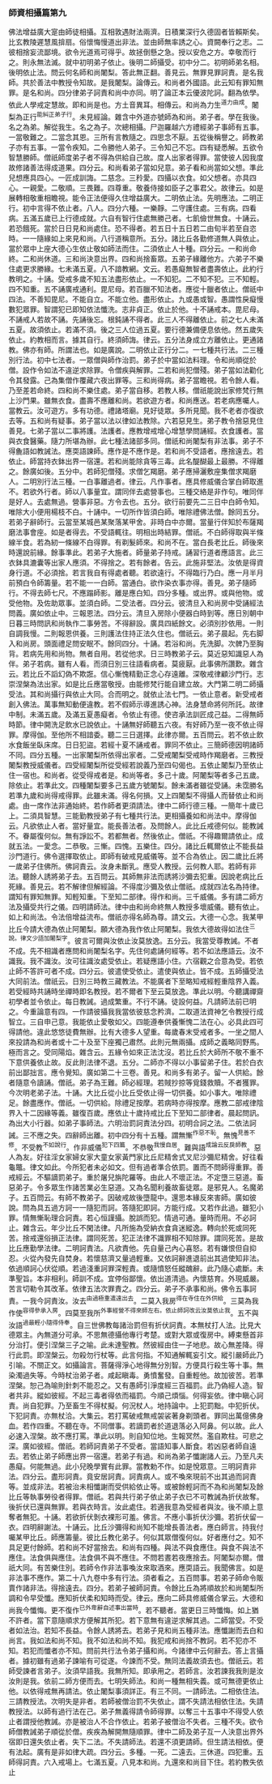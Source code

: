 ### 師資相攝篇第九

佛法增益廣大寔由師徒相攝。互相敦遇財法兩濟。日積業深行久德固者皆賴斯矣。比玄教陵遲慧風揜扇。俗懷悔慢道出非法。並由師無率誘之心。資闕奉行之志。二彼相捨妄流鄙境。欲令光道焉可得乎。故拯倒懸之急。授以安危之方。幸敬而行之。則永無法滅。就中初明弟子依止。後明二師攝受。初中分二。初明師弟名相。後明依止法。問云何名師和尚闍梨。答此無正翻。善見云。無罪見罪訶責。是名我師。共於善法中教授令知故。是我闍梨。論傳云。和尚者外國語。此云知有罪知無罪。是名和尚。四分律弟子訶責和尚中亦同。明了論正本云優波陀訶。翻為依學。依此人學戒定慧故。即和尚是也。方土音異耳。相傳云。和尚為力生<sup>道力由成</sup>。闍梨為正行<sup>能糾正弟子行</sup>。未見經論。雜含中外道亦號師為和尚。弟子者。學在我後。名之為弟。解從我生。名之為子。次總相攝。尸迦羅越六方禮經弟子事師有五事。一當敬難之。二當念其恩。三所有言教隨之。四思念不厭。五從後稱譽之。師教弟子亦有五事。一當令疾知。二令勝他人弟子。三令知己不忘。四有疑悉解。五欲令智慧勝師。僧祇師度弟子者不得為供給自己故。度人出家者得罪。當使彼人因我度故修諸善法得成道果。四分云。和尚看弟子當如兒意。弟子看和尚當如父想。準此兒想應具四心。一匠成訓誨。二慈念。三矝愛。四攝以衣食。如父想者。亦具四心。一親愛。二敬順。三畏難。四尊重。敬養侍接如臣子之事君父。故律云。如是展轉相敬重相瞻視。能令正法便得久住增益廣大。二明依止法。先明應法。二明正行。初中言得不依止者。八人。四分六種。一樂靜。二守護住處。三有病。四看病。五滿五歲已上行德成就。六自有智行住處無勝己者。七飢儉世無食。十誦云。若恐餓死。當於日日見和尚處住。恐不得者。若五日十五日若二由旬半若至自恣時。一一隨緣如上來見和尚。八行道稱意所。五分。諸比丘各勤修道無人與依止。當於眾中上座大德心生依止敬如師法而住。二須依止人十種。四分云。一和尚命終。二和尚休道。三和尚決意出界。四和尚捨畜眾。五弟子緣離他方。六弟子不樂住處更求勝緣。七未滿五夏。八不諳教網。文云。若愚癡無智者盡壽依止。此約行教明之。十誦。受戒多歲不知五法盡形依止。一不知犯。二不知不犯。三不知輕。四不知重。五不誦廣戒通利。毘尼母。若百臘不知法者。應從十臘者依止。僧祇中四法。不善知毘尼。不能自立。不能立他。盡形依止。九或愚或智。愚謂性戾癡慢數犯眾罪。智謂犯已即知依法懺洗。志非貞正。依止於他。十不誦戒本。毘尼母。不誦戒人若故不誦。先誦後忘。根鈍誦不得者。此三人不得離依止。前之七人未滿五夏。故須依止。若滿不須。後之三人位過五夏。要行德兼備便息依他。然五歲失依止。約教相而言。據其自行。終須師誨。律云。五分法身成立方離依止。更通諸教。佛亦有師。所謂法也。如是廣說。二明依止正行分二。一七種共行法。二三種別行法。初中七法者。一眾僧與師作治罰。弟子於中當如法料理。令和尚順從於僧。設作令如法不違逆求除罪。令僧疾與解罪。二若和尚犯僧殘。弟子當如法勸化令其發露。己為集僧作覆藏六夜出罪等。三和尚得病。弟子當瞻視。若令餘人看。乃至差若命終。四和尚不樂住處。弟子當自移。若教人移。僧祇能說出家修梵行無上沙門果。雖無衣食。盡壽不應離和尚。若欲遊方者。和尚應送。若老病應囑人。當教云。汝可遊方。多有功德。禮諸塔廟。見好徒眾。多所見聞。我不老者亦復欲去等。五和尚有疑事。弟子當以法以律如法教除。六若惡見生。弟子教令捨惡見住善見。七弟子當以二事將護。法護者。應教增戒增心增慧學問誦經。衣食護者。當與衣食醫藥。隨力所堪為辦。此七種法諸部多同。僧祇和尚闍梨有非法事。弟子不得麁語如教誡法。應耎語諫師。應作是不應作是。若和尚不受語者。應捨遠去。若依止。師當持衣鉢出界一宿還。若和尚能除貪等三毒。此名醍醐最上最勝。不得離之。餘廣如後。五分中。若師犯僧殘。求僧乞羯磨。弟子應掃灑敷座集僧求羯磨人。二明別行法三種。一白事離過者。律云。凡作事者。應具修威儀合掌白師取進不。若欲外行者。師以八事量宜。謂同伴去處營事也。三種交絡是非作句。唯同伴是好人。去處無過。營事非惡。方令去也。五分。欲行前要先二三日中白師令知。唯除大小便用楊枝不白。十誦中。一切所作皆須白師。唯除禮佛法僧。餘同五分。若弟子辭師行。云當至某城邑某聚落某甲舍。非時白中亦爾。當量行伴知於布薩羯磨法事會座。如是者得去。不受語輒往。明相出時結罪。僧祇。不白師得取與半條線半食。若為紉一條線不白得罪。有剃髮師來。和尚不在。當白長老比丘。師後來時還說前緣。餘事準此。若弟子大施者。師量弟子持戒。誦習行道者應語言。此三衣鉢具漉囊等出家人應須。不得捨之。若有餘者。告云。此施非堅法。汝依是得資身行道。不必須捨。若言我自有得處者聽。若欲遠行。不得臨行乃白。應一月半月前預白令師籌量。若不能一一白師。當通白。欲作染衣事亦得。善見。弟子隨師行。不得去師七尺。不應蹋師影。離是應白知。四分多種。或出界。或與他物。或受他物。及佐助眾事。並須白師。二受法者。四分云。彼清旦入和尚房中受誦經法問義。廣如依止中。三報恩法。四分云。清旦入房除小便器白時到等。應日別朝中日暮三時問訊和尚執作二事勞苦。不得辭設。廣具四紙餘文。必須別抄依用。一則自調我慢。二則報恩供養。三則護法住持正法久住也。僧祇云。弟子晨起。先右脚入和尚房。頭面禮足問安眠不。餘同四分。十誦。若浴和尚。先洗脚。次髀乃至胸背。若病先用和尚物。無者自用。若從他求。日三時教弟子云。莫近惡知識惡人為伴。弟子若病。雖有人看。而須日別三往語看病者。莫疲厭。此事佛所讚歎。雜含云。若比丘不謟幻偽不欺誑。信心慚愧精勤正念心存遠離。深敬戒律顧沙門行。志崇涅槃為法出家。如是比丘應當敬授。由能修梵行能自建立故。大門第二明二師攝受法。其和尚攝行與依止大同。合而明之。就依止法七門。一依止意者。新受戒者創入佛法。萬事無知動便違教。若不假師示導進誘心神。法身慧命將何所託。故律中制。未滿五歲。及滿五夏愚癡者。令依止有德。使咨承法訓匠成己益。二得無師時節。律中開洗足飲水已說依止。十誦無好師聽五六夜。有好師乃至一夜不依止得罪。摩得伽。至他所不相諳委。聽二三日選擇。此律亦爾。五百問云。若不依止飲水食飯坐臥床席。日日犯盜。若經十夏不誦戒者。罪同不依止。三簡師德因明諸師不同。四分五種。一出家闍梨所依得出家者。二受戒闍梨受戒時作羯磨者。三教授闍梨教授威儀者。四受經闍梨所從受經若說義乃至四句偈也。五依止闍梨乃至依止住一宿也。和尚者。從受得戒者是。和尚等者。多己十歲。阿闍梨等者多己五歲。除依止。若準此文。四種闍梨要多己五歲方號闍梨。餘未滿者雖從受誦。未霑勝名若準九歲和尚得戒得罪。此雖未滿。得名何損。又上四闍梨不得攝人而替依止和尚處。由一席作法非通始終。若作師者更須請法。律中二師行德三種。一簡年十歲已上。二須具智慧。三能勤教授弟子有七種共行法。更相攝養如和尚法中。摩得伽云。凡欲依止人者。當好量宜。能長善法者。及問餘人。此比丘戒德何似。能教誡不。眷屬復何似。無有諍訟不。若都無者。然後依止。僧祇。不得趣爾請依止。成就五法。一愛念。二恭敬。三慚。四愧。五樂住。四分。諸比丘輒爾依止不能長益沙門道行。佛令選擇取依止。即師有破戒見威儀等。並不合為依止。因二歲比丘將一歲弟子住佛所。佛訶責云。汝身未斷乳。應受人教授。云何教人耶。若師有非法。聽餘人誘將弟子去。五百問云。其師無非法而誘將沙彌去犯重。因說老病比丘死緣。善見云。若不解律但解經論。不得度沙彌及依止僧祇。成就四法名為持律。謂知有罪知無罪。知輕知重。下至知二部律。得作和尚。三千威儀。多有請二師方法及攝受共行之儀。四明請師法。律中由和尚命終無人教授多壞威儀。聽有依止。如上和尚法。令法倍增益流布。僧祇亦得名師為尊。請文云。大德一心念。我某甲比丘今請大德為依止阿闍梨。願大德為我作依止阿闍梨。我依大德故得如法住<sup>三說。律文少語加闍梨字</sup>。彼言可爾與汝依止汝莫放逸。五分云。我當受尊教誡。不者不成。先不相識者應問和尚闍梨名字。先住何處誦何經等。若不如法應語云。汝不識我。我不識汝。汝可往識汝處受依止。若疑應語小住。六宿觀之合意為受。若依止師不答許可者不成。四分云。彼遣使受依止。遣使與依止。皆不成。五師攝受法大同前法。僧祇云。日別三時教三藏教法。不能廣者下至略知戒經輕重陰界入義。若受經時共誦時坐禪時即名教授。若不爾者下至云莫放逸。準此以明。今聽講禪齋初學者並令依止。每日教誡。過成繁重。不行不誦。徒設何益。凡請師法前已明之。今重論意有四。一作請彼攝我我當依彼慈念矜濟。二取道法資神乞令教授行成智立。三自申己意。我能依止愛敬如父。四能遵奉供養慚愧二法在心。必具此四可得請他。違此悠悠徒費無辦。比有大德多人望重。每歲春末受戒者多。一坐之間人來投請為和尚者或十二十及至下座獨己肅然。此則元無兩攝。成師之義略同野馬。極而言之。受同陽焰。雜含云。五緣令如來正法沈沒。若比丘於大師所不敬不重不下意供養依止故。反此則法律不退。五分。二師亦不得以小事留弟子住。若於白衣前出鄙拙言。應令覺知。廣如第二十三卷。善見。和尚多有弟子。留一人供給。餘者隨意令讀誦。僧祇。弟子為王難。師必經理。若賊抄掠等覓錢救贖。不者獲罪。今次明老弟子法。十誦。大比丘從小比丘受依止得一切供養。如小事大。唯除禮足。餘盡應作。僧祇。一切供給。除禮足按摩。若病時亦得按摩。應教二部戒律陰界入十二因緣等義。雖復百歲。應依止十歲持戒比丘下至知二部律者。晨起問訊。為出大小行器。如弟子事師法。六明治罰訶責法分四。初明合訶之法。二依法訶誡。三不應之失。四辭師出離。初中四分有十五種。謂無慚<sup>作惡不恥</sup>。無愧<sup>見善不修</sup>。不受教<sup>不如說行</sup>。作非威儀<sup>犯下四篇</sup>。不恭敬<sup>我慢自居</sup>。難與語<sup>成論云反戾師教</sup>。惡人為友。好往淫女家婦女家大童女家黃門家比丘尼精舍式叉尼沙彌尼精舍。好往看龜鼈。律文如此。今所犯者未必如文。但有過者準合依罰。置而不問師得重罪。善戒經云。不驅謫罰弟子。重於屠兒旃陀羅等。由此人不壞正法。不定墮三惡道。畜惡弟子。令多眾生作諸苦業必生惡道。又為名聞利養故畜徒眾。是邪見人。名魔弟子。五百問云。有師不教弟子。因破戒故後墮龍中。還思本緣反來害師。廣如彼說。問為具五過方訶一一隨犯而訶。答隨犯即訶。方能行成。又若作此過。雖犯小罪。情無慚恥理合訶責。若心恒謹攝。脫誤而犯。情過可通。量時而用。不必訶止。雜含云。年少比丘不閑法律。凡所施為受納衣食貪迷縱逸。轉向於死或同死苦。捨戒還俗損正法律。謂同死苦。犯正法律不識罪相不知除罪。謂同死苦。是故比丘應勤學法律。二明訶責法。凡欲責他。先自量己內心喜怒。若有嫌恨但自抑忍。火從內發先自焚身。若懷慈濟又量過輕重。又依訶辭進退前出其過使知非法。依過順訶心伏從順。若過淺重訶罪深輕責。或隨憤怒任縱醜辭。此乃隨心處斷。未準聖旨。本非相利。師訓不成。宜停俗鄙懷。依出道清過。內懷慈育。外現威嚴。苦言切勒令其改革。依律五法次罪責之。四分云。弟子不承事和尚。佛令五事訶責。一我今訶責汝。汝去<sup>由過極重遣遠出去</sup>。二莫入我房<sup>得在寺住在外供給</sup>。三莫為我作使<sup>容得參承入房</sup>。四莫至我所<sup>外事經營不得來師左右。依止師訶改云汝莫依止我</sup>。五不與汝語<sup>過最輕小隨得侍奉</sup>。自三世佛教每諸治罰但有折伏訶責。本無杖打人法。比見大德眾主。內無道分可承。不思無德攝他專行考楚。或對大眾或復房中。縛束懸首非分治打。便引涅槃三子之喻。此未達聖教。然彼經由住一子地悲。故心無差降。得行此罰。即涅槃云。勿殺勿行杖等。此言何指。不知通解輒妄引文。縱引嚴師此乃引喻。不關正文。如攝論言。菩薩得淨心地得無分別智。方便具行殺生等十事。無染濁過失等。今時杖治弟子者。咸起瞋毒。勇憤奮發。自重輕他。故加彼苦。若準涅槃。恕己為喻則針刺不能忍之。又有愚師引淨度經三百福罰。此乃偽經人造。智者共非。縱如彼經。不起三毒者得依而福罰。今順己煩惱。何得妄依。律中瞋心訶責。尚自犯罪。乃至畜生不得杖擬。何況杖人。地持論中。上犯罰黜。中犯折伏。下犯訶責。亦無杖洽。大集云。若打罵破戒無戒袈裟著身剃頭者。罪同出萬億佛身血。若作四重。不聽在寺。不同僧事。若謫罰者於道退落必入阿鼻。何以故。此人必速入涅槃。故不應打罵。準此以明。則自知位地。生報冥然。濫自欺柱。可悲之深。廣如彼經。僧祇。若師訶責弟子不受者。當語知事人斷食。若凶惡者師自遠去。若依止弟子師應出界一宿還。若弟子有過。和尚為弟子懺謝諸人云。乃至凡夫愚癡。何能無過。此小兒晚學實有此罪。當教勅不作。如是悅眾意。三明訶責非法。四分云。盡形訶責。竟安居訶責。訶責病人。或不喚來現前不出其過而訶責等。並成非法。若被治未相懺謝而受供給依止等。或被餘輕訶而不為和尚闍梨及餘比丘等執事勞役者得罪。僧祇。若與共行弟子依止弟子衣已不可教誡為折伏故奪。後折伏已還與無罪。若與衣時言。汝此處住。若適我意為受經者與汝。後不順上意奪者無犯。十誦。若欲折伏剝衣裸形可羞。佛言。不應小事折伏沙彌。若折伏留一衣。四明辭謝法。十誦云。比丘沙彌得和尚知不能增長善法者。應白師言。持我付囑某甲比丘。師應籌量。彼比丘教化弟子。何似其眾僧復何似。好者應付之。知不具足更付餘師。若和尚不好當捨去。和尚有四種。與法不與食應住。與食不與法不應住。法食俱與應住。法食俱不與不應住。不問若晝若夜應捨去。阿闍梨亦爾。僧祇大同。有苦樂住別。若師令作非法事喚汝來取酒來。應耎語云。我聞佛言。如是非法事不應作。第二十八九卷中多有行法。須者看之。五百問事。若弟子師命令販賣作諸非法。得捨遠去。四分。若弟子被師訶責。令餘比丘為將順故於和尚闍梨所調和令早受懺。應知折伏柔和知時而受。律云。應向二師具修威儀合掌云。大德和尚我今懺悔。更不復作<sup>已外卑辭自述事出當時</sup>。若不聽者。當更日三時懺悔。如上猶不許者。當下意隨順求方便解其所犯。若下意無有違逆求解其過。二師當受。不受者如法治。若知不長益。令餘人誘將去。若弟子見和尚五種非法。應懺謝而去白和尚言。我如法和尚不知。我不如法和尚不知。我犯戒和尚捨不教訶。若不犯亦不知。若犯而懺者亦不知。問前共行法令弟子攝和尚。今諸律中云何辭去。答上言攝者。據初雖有過弟子諫喻有可從遂。今諫而不受。無同法義故須去也。僧祇云。若師受諫者言弟子。汝須早語我。我無所知。即承用之。若師言。汝若諫我我則是汝汝則是我。依前二師方便而去。七明失師法。和尚一種無相失義。或可無德更依止他。以依得戒無再請法。依止闍梨事須詳正。有三不同。一請師法。二相依住法。三請教授法。次明失是非者。若師被僧治罰不失依止。謂不失請法相依住法。失請教授法。以師有過行法在己。弟子無義得請令師得罪。以奪三十五事中不得受人依止者謂授他教誡。亦是被治人不合作依止。若弟子被僧治不失者。三種不失。欲令師僧教誡弟子順從於僧。疾疾為解開無隨順罪。律中二師及弟子互一人決意出界外宿即日還失依止者。失下二法。不失請師法。若還不須更請師。但生請法相依。便有法起。廣有是非如律大疏。四分云。多種。一死。二遠去。三休道。四犯重。五師得訶責。六入戒場上。七滿五夏。八見本和尚。九還來和尚目下住。若約教失依止